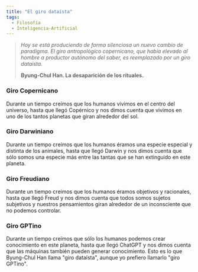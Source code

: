 ```yaml
---
title: "El giro dataísta"
tags:
  - Filosofía
  - Inteligencia-Artificial
---
```

> _Hoy se está produciendo de forma silenciosa un nuevo cambio de paradigma. El giro antropológico copernicano, que había elevado al hombre a productor autónomo del saber, es reemplazado por un giro dataísta._
>
> **Byung-Chul Han. La desaparición de los rituales.**

### Giro Copernicano

Durante un tiempo creímos que los humanos vivimos en el centro del universo, hasta que llegó Copérnico y nos dimos cuenta que vivimos en uno de los tantos planetas que giran alrededor del sol.

### Giro Darwiniano

Durante un tiempo creímos que los humanos éramos una especie especial y distinta de los animales, hasta que llegó Darwin y nos dimos cuenta que sólo somos una especie más entre las tantas que se han extinguido en este planeta.

### Giro Freudiano

Durante un tiempo creímos que los humanos éramos objetivos y racionales, hasta que llegó Freud y nos dimos cuenta que todos somos sujetos subjetivos y nuestros pensamientos giran alrededor de un inconsciente que no podemos controlar.

### Giro GPTino

Durante un tiempo creímos que sólo los humanos podemos crear conocimiento en este planeta, hasta que llegó ChatGPT y nos dimos cuenta que las máquinas también pueden generar conocimiento. Esto es lo que Byung-Chul Han llama "giro dataísta", aunque yo prefiero llamarlo "giro GPTino".
